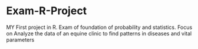 # Exam-R-Project
MY First project in R.
Exam of foundation of probability and statistics.
Focus on Analyze the data of an equine clinic to find patterns in diseases and vital parameters
